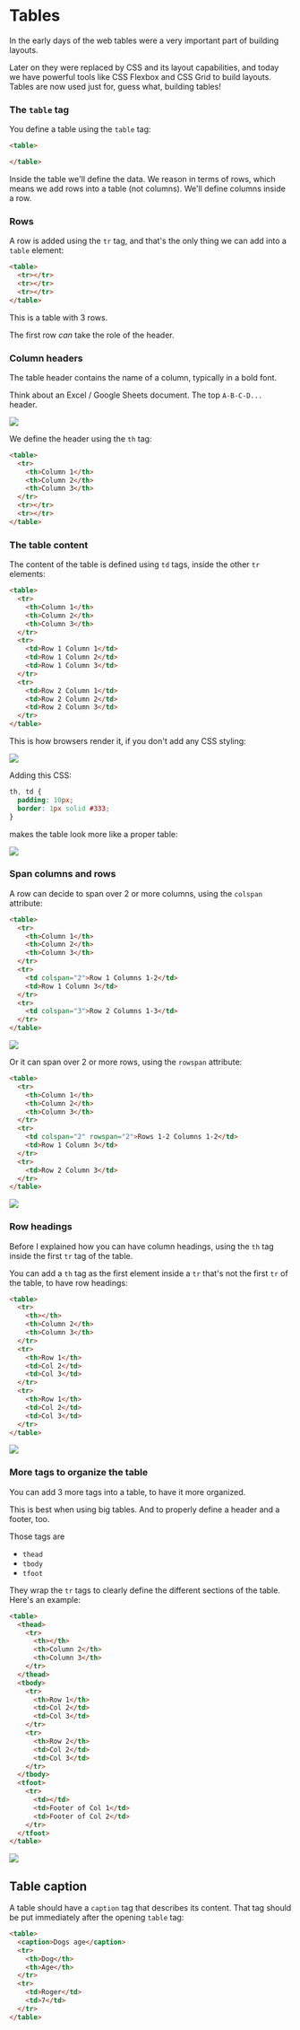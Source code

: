 # Tables

In the early days of the web tables were a very important part of building layouts.

Later on they were replaced by CSS and its layout capabilities, and today we have powerful tools like CSS Flexbox and CSS Grid to build layouts. Tables are now used just for, guess what, building tables!

### The `table` tag

You define a table using the `table` tag:

```html
<table>

</table>
```

Inside the table we'll define the data. We reason in terms of rows, which means we add rows into a table (not columns). We'll define columns inside a row.

### Rows

A row is added using the `tr` tag, and that's the only thing we can add into a `table` element:

```html
<table>
  <tr></tr>
  <tr></tr>
  <tr></tr>
</table>
```

This is a table with 3 rows.

The first row _can_ take the role of the header.

### Column headers

The table header contains the name of a column, typically in a bold font.

Think about an Excel / Google Sheets document. The top `A-B-C-D...` header.

![](9-Tables/Screen%20Shot%202019-06-20%20at%2010.18.17.png)

We define the header using the `th` tag:

```html
<table>
  <tr>
    <th>Column 1</th>
    <th>Column 2</th>
    <th>Column 3</th>
  </tr>
  <tr></tr>
  <tr></tr>
</table>
```

### The table content

The content of the table is defined using `td` tags, inside the other `tr` elements:

```html
<table>
  <tr>
    <th>Column 1</th>
    <th>Column 2</th>
    <th>Column 3</th>
  </tr>
  <tr>
    <td>Row 1 Column 1</td>
    <td>Row 1 Column 2</td>
    <td>Row 1 Column 3</td>
  </tr>
  <tr>
    <td>Row 2 Column 1</td>
    <td>Row 2 Column 2</td>
    <td>Row 2 Column 3</td>
  </tr>
</table>
```

This is how browsers render it, if you don't add any CSS styling:

![](9-Tables/Screen%20Shot%202019-06-20%20at%2010.24.08.png)

Adding this CSS:

```css
th, td {
  padding: 10px;
  border: 1px solid #333;
}
```

makes the table look more like a proper table:

![](9-Tables/Screen%20Shot%202019-06-20%20at%2010.26.15.png)

### Span columns and rows

A row can decide to span over 2 or more columns, using the `colspan` attribute:

```html
<table>
  <tr>
    <th>Column 1</th>
    <th>Column 2</th>
    <th>Column 3</th>
  </tr>
  <tr>
    <td colspan="2">Row 1 Columns 1-2</td>
    <td>Row 1 Column 3</td>
  </tr>
  <tr>
    <td colspan="3">Row 2 Columns 1-3</td>
  </tr>
</table>
```

![](9-Tables/Screen%20Shot%202019-06-20%20at%2010.27.59.png)

Or it can span over 2 or more rows, using the `rowspan` attribute:

```html
<table>
  <tr>
    <th>Column 1</th>
    <th>Column 2</th>
    <th>Column 3</th>
  </tr>
  <tr>
    <td colspan="2" rowspan="2">Rows 1-2 Columns 1-2</td>
    <td>Row 1 Column 3</td>
  </tr>
  <tr>
    <td>Row 2 Column 3</td>
  </tr>
</table>
```

![](9-Tables/Screen%20Shot%202019-06-20%20at%2010.29.37.png)

### Row headings

Before I explained how you can have column headings, using the `th` tag inside the first `tr` tag of the table.

You can add a `th` tag as the first element inside a `tr` that's not the first `tr` of the table, to have row headings:

```html
<table>
  <tr>
    <th></th>
    <th>Column 2</th>
    <th>Column 3</th>
  </tr>
  <tr>
    <th>Row 1</th>
    <td>Col 2</td>
    <td>Col 3</td>
  </tr>
  <tr>
    <th>Row 1</th>
    <td>Col 2</td>
    <td>Col 3</td>
  </tr>
</table>
```

![](9-Tables/Screen%20Shot%202019-06-20%20at%2010.49.16.png)

### More tags to organize the table

You can add 3 more tags into a table, to have it more organized.

This is best when using big tables. And to properly define a header and a footer, too.

Those tags are

- `thead`
- `tbody`
- `tfoot`

They wrap the `tr` tags to clearly define the different sections of the table. Here's an example:

```html
<table>
  <thead>
    <tr>
      <th></th>
      <th>Column 2</th>
      <th>Column 3</th>
    </tr>
  </thead>
  <tbody>
    <tr>
      <th>Row 1</th>
      <td>Col 2</td>
      <td>Col 3</td>
    </tr>
    <tr>
      <th>Row 2</th>
      <td>Col 2</td>
      <td>Col 3</td>
    </tr>
  </tbody>
  <tfoot>
    <tr>
      <td></td>
      <td>Footer of Col 1</td>
      <td>Footer of Col 2</td>
    </tr>
  </tfoot>
</table>
```

![](9-Tables/Screen%20Shot%202019-06-20%20at%2010.52.41.png)

## Table caption

A table should have a `caption` tag that describes its content. That tag should be put immediately after the opening `table` tag:

```html
<table>
  <caption>Dogs age</caption>
  <tr>
    <th>Dog</th>
    <th>Age</th>
  </tr>
  <tr>
    <td>Roger</td>
    <td>7</td>
  </tr>
</table>
```
